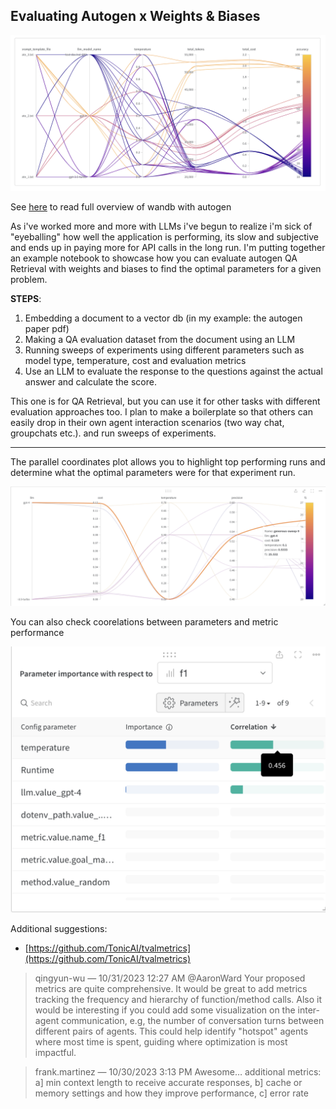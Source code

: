 
## Evaluating Autogen x Weights & Biases


<img src='./public/img/wandb.png'></img>


See [here](https://github.com/AaronWard/generative-ai-workbook/discussions/36) to read full overview of wandb with autogen


As i've worked more and more with LLMs i've begun to realize i'm sick of "eyeballing" how well the application is performing, its slow and subjective and ends up in paying more for API calls in the long run. I'm putting together an example notebook to showcase how you can evaluate autogen QA Retrieval with weights and biases to find the optimal parameters for a given problem.

**STEPS**:

1. Embedding a document to a vector db (in my example: the autogen paper pdf)
2. Making a QA evaluation dataset from the document using an LLM
3. Running sweeps of experiments using different parameters such as model type, temperature, cost and evaluation metrics
4. Use an LLM to evaluate the response to the questions against the actual answer and calculate the score.

This one is for QA Retrieval, but you can use it for other tasks with different evaluation approaches too. I plan to make a boilerplate so that others can easily drop in their own agent interaction scenarios (two way chat, groupchats etc.). and run sweeps of experiments.

---

The parallel coordinates plot allows you to highlight top performing runs and determine what the optimal parameters were for that experiment run.

<img src='./public/img/wandb2.png'></img>

You can also check coorelations between parameters and metric performance

<img src='./public/img/wandb3.png'></img>

Additional suggestions:

- [https://github.com/TonicAI/tvalmetrics](https://github.com/TonicAI/tvalmetrics)
> qingyun-wu — 10/31/2023 12:27 AM @AaronWard Your proposed metrics are quite comprehensive. It would be great to add metrics tracking the frequency and hierarchy of function/method calls. Also it would be interesting if you could add some visualization on the inter-agent communication, e.g, the number of conversation turns between different pairs of agents. This could help identify "hotspot" agents where most time is spent, guiding where optimization is most impactful.

> frank.martinez — 10/30/2023 3:13 PM Awesome… additional metrics: a] min context length to receive accurate responses, b] cache or memory settings and how they improve performance, c] error rate

